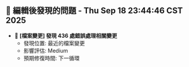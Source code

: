 ## 🚨 編輯後發現的問題 - Thu Sep 18 23:44:46 CST 2025

- 🔄 **[檔案變更] 發現      436 處錯誤處理相關變更**
  - 發現位置: 最近的檔案變更
  - 影響評估: Medium
  - 預期修復時間: 下一循環


